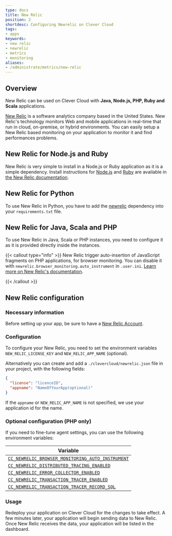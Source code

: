 ```yaml
---
type: docs
title: New Relic
position: 2
shortdesc: Configuring Newrelic on Clever Cloud
tags:
- apps
keywords:
- new relic
- newrelic
- metrics
- monitoring
aliases:
- /administrate/metrics/new-relic
---
```


## Overview

New Relic can be used on Clever Cloud with **Java, Node.js, PHP, Ruby and Scala** applications.

[New Relic](https://www.newrelic.com/) is a software analytics company based in the United States.
New Relic's technology monitors Web and mobile applications in real-time that run in cloud, on-premise, or hybrid environments. You can easily setup a New Relic based monitoring on your application to monitor it and find performances problems.

## New Relic for Node.js and Ruby

New Relic is very simple to install in a Node.js or Ruby application as it is a simple dependency.
Install instructions for [Node.js](https://docs.newrelic.com/docs/apm/agents/nodejs-agent/installation-configuration/install-nodejs-agent/) and [Ruby](https://docs.newrelic.com/docs/apm/agents/ruby-agent/installation/install-new-relic-ruby-agent/) are available in [the New Relic documentation](https://docs.newrelic.com/).

## New Relic for Python

To use New Relic in Python, you have to add the [newrelic](https://pypi.python.org/pypi/newrelic) dependency into your `requirements.txt` file.

## New Relic for Java, Scala and PHP

To use New Relic in Java, Scala or PHP instances, you need to configure it as it is provided directly inside the instances.

{{< callout type="info" >}}
New Relic trigger auto-insertion of JavaScript fragments  on PHP applications, for browser monitoring. You can disable it with `newrelic.browser_monitoring.auto_instrument` in `.user.ini`.
[Learn more on New Relic's documentation](https://docs.newrelic.com/docs/apm/agents/php-agent/configuration/php-agent-configuration/#inivar-autorum).

{{< /callout >}}

## New Relic configuration

### Necessary information

Before setting up your app, be sure to have a [New Relic Account](https://www.newrelic.com/).

### Configuration

To configure your New Relic, you need to set the environment variables `NEW_RELIC_LICENSE_KEY` and `NEW_RELIC_APP_NAME` (optional).

Alternatively you can create and add a `./clevercloud/newrelic.json` file in your project, with the following fields:

```json
{
  "license": "licenceID",
  "appname": "NameOfYourApp(optional)"
}
```

If the `appname` or `NEW_RELIC_APP_NAME` is not specified, we use your application id for the name.

### Optional configuration (PHP only)

If you need to fine-tune agent settings, you can use the following environment variables:

| Variable |
|--------------------
|[`CC_NEWRELIC_BROWSER_MONITORING_AUTO_INSTRUMENT`](https://docs.newrelic.com/docs/apm/agents/php-agent/configuration/php-agent-configuration/#inivar-autorum) |
|[`CC_NEWRELIC_DISTRIBUTED_TRACING_ENABLED`](https://docs.newrelic.com/docs/apm/agents/php-agent/configuration/php-agent-configuration/#inivar-distributed-enabled) |
|[`CC_NEWRELIC_ERROR_COLLECTOR_ENABLED`](https://docs.newrelic.com/docs/apm/agents/php-agent/configuration/php-agent-configuration/#inivar-err-enabled) |
|[`CC_NEWRELIC_TRANSACTION_TRACER_ENABLED`](https://docs.newrelic.com/docs/apm/agents/php-agent/configuration/php-agent-configuration/#inivar-tt-enable) |
|[`CC_NEWRELIC_TRANSACTION_TRACER_RECORD_SQL`](https://docs.newrelic.com/docs/apm/agents/php-agent/configuration/php-agent-configuration/#inivar-tt-sql) |

### Usage

Redeploy your application on Clever Cloud for the changes to take effect. A few minutes later, your application will begin sending data to New Relic. Once New Relic receives the data, your application will be listed in the dashboard.
